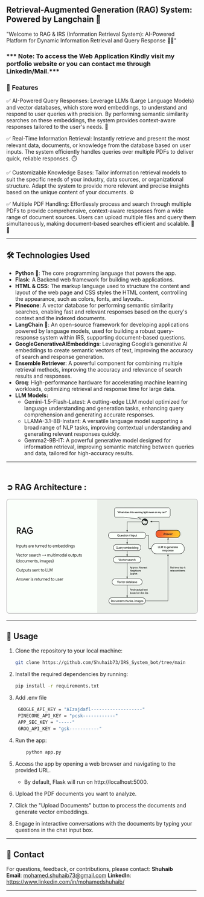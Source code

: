 ## Retrieval-Augmented Generation (RAG) System: Powered by Langchain 🤖

"Welcome to RAG & IRS (Information Retrieval System): AI-Powered Platform for Dynamic Information Retrieval and Query Response 🧑‍💻"

### *** Note: To access the Web Application Kindly visit my portfolio website or you can contact me through LinkedIn/Mail.***

### 📖 **Features**

✅ AI-Powered Query Responses: Leverage LLMs (Large Language Models) and vector databases, which store word embeddings, to understand and respond to user queries with precision. By performing semantic similarity searches on these embeddings, the system provides context-aware responses tailored to the user's needs. 🤖

✅ Real-Time Information Retrieval: Instantly retrieve and present the most relevant data, documents, or knowledge from the database based on user inputs. The system efficiently handles queries over multiple PDFs to deliver quick, reliable responses. ⏱️

✅ Customizable Knowledge Bases: Tailor information retrieval models to suit the specific needs of your industry, data sources, or organizational structure. Adapt the system to provide more relevant and precise insights based on the unique content of your documents. ⚙️

✅ Multiple PDF Handling: Effortlessly process and search through multiple PDFs to provide comprehensive, context-aware responses from a wide range of document sources. Users can upload multiple files and query them simultaneously, making document-based searches efficient and scalable. 📄📄

---

## 🛠️ **Technologies Used**

- **Python** 🐍: The core programming language that powers the app.  
- **Flask**: A Backend web framework for building web applications.
- **HTML & CSS**: The markup language used to structure the content and layout of the web page and CSS styles the HTML content, controlling the appearance, such as colors, fonts, and layouts..
- **Pinecone**: A vector database for performing semantic similarity searches, enabling fast and relevant responses based on the query's context and the indexed documents.
- **LangChain** 🔗:  An open-source framework for developing applications powered by language models, used for building a robust query-response system within IRS, supporting document-based questions.
- **GoogleGenerativeAIEmbeddings**: Leveraging Google’s generative AI embeddings to create semantic vectors of text, improving the accuracy of search and response generation.
- **Ensemble Retriever**: A powerful component for combining multiple retrieval methods, improving the accuracy and relevance of search results and responses.
- **Groq**:  High-performance hardware for accelerating machine learning workloads, optimizing retrieval and response time for large data.
- **LLM Models:**
    - Gemini-1.5-Flash-Latest: A cutting-edge LLM model optimized for language understanding and generation tasks, enhancing query comprehension and generating accurate responses.
    - LLAMA-3.1-8B-Instant: A versatile language model supporting a broad range of NLP tasks, improving contextual understanding and generating relevant responses quickly.
    - Gemma2-9B-IT: A powerful generative model designed for information retrieval, improving semantic matching between queries and data, tailored for high-accuracy results.
----


## <br>**➲ RAG Architecture** :

<img src="https://github.com/Shuhaib73/IRS_System_bot/blob/main/static/architectures/RAG_Google.png" alt="RAG Pipeline" style="width: 750px; height: 300px; border: 2px solid #ccc; border-radius: 8px; display: inline-block; margin-right: 10px;">



-----

## 🌟 Usage

1. Clone the repository to your local machine:

   ```bash
   git clone https://github.com/Shuhaib73/IRS_System_bot/tree/main
   
   ```

2. Install the required dependencies by running:
   ```bash
   pip install -r requirements.txt
   ```

3. Add .env file
   ```bash
    GOOGLE_API_KEY = "AIzajdafl-------------------"
    PINECONE_API_KEY = "pcsk------------"
    APP_SEC_KEY = "-----"
    GROQ_API_KEY = "gsk-----------"
   ```


3. Run the app:
   ```bash
       python app.py
   ```

4. Access the app by opening a web browser and navigating to the provided URL.
    - By default, Flask will run on http://localhost:5000.

7. Upload the PDF documents you want to analyze.

8. Click the "Upload Documents" button to process the documents and generate vector embeddings.

9. Engage in interactive conversations with the documents by typing your questions in the chat input box.



----

## 📧 **Contact**

For questions, feedback, or contributions, please contact:  **Shuhaib**  
**Email**: mohamed.shuhaib73@gmail.com
**LinkedIn**: https://www.linkedin.com/in/mohamedshuhaib/

---

